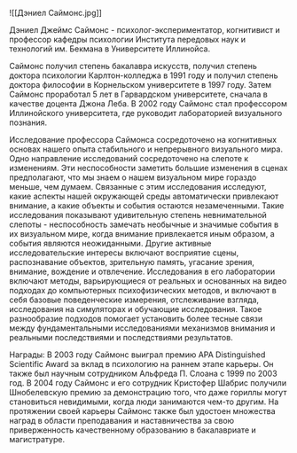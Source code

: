 ![[Дэниел Саймонс.jpg]]

Дэниел Джеймс Саймонс - психолог-экспериментатор, когнитивист и профессор кафедры психологии Института передовых наук и технологий им. Бекмана в Университете Иллинойса.

Саймонс получил степень бакалавра искусств, получил степень доктора психологии Карлтон-колледжа в 1991 году и получил степень доктора философии в Корнельском университете в 1997 году. Затем Саймонс проработал 5 лет в Гарвардском университете, сначала в качестве доцента Джона Леба. В 2002 году Саймонс стал профессором Иллинойского университета, где руководит лабораторией визуального познания.

Исследование профессора Саймонса сосредоточено на когнитивных основах нашего опыта стабильного и непрерывного визуального мира. Одно направление исследований сосредоточено на слепоте к изменениям. Эти неспособности заметить большие изменения в сценах предполагают, что мы знаем о нашем визуальном мире гораздо меньше, чем думаем. Связанные с этим исследования исследуют, какие аспекты нашей окружающей среды автоматически привлекают внимание, а какие объекты и события остаются незамеченными. Такие исследования показывают удивительную степень невнимательной слепоты - неспособность замечать необычные и значимые события в их визуальном мире, когда внимание привлекается иным образом, а события являются неожиданными. Другие активные исследовательские интересы включают восприятие сцены, распознавание объектов, зрительную память, угасание зрения, внимание, вождение и отвлечение. Исследования в его лаборатории включают методы, варьирующиеся от реальных и основанных на видео подходах до компьютерных психофизических методов, и включают в себя базовые поведенческие измерения, отслеживание взгляда, исследования на симуляторах и обучающие исследования. Такое разнообразие подходов помогает установить более тесные связи между фундаментальными исследованиями механизмов внимания и реальными последствиями и последствиями результатов.

Награды:
В 2003 году Саймонс выиграл премию APA Distinguished Scientific Award за вклад в психологию на раннем этапе карьеры. Он также был научным сотрудником Альфреда П. Слоана с 1999 по 2003 год.
В 2004 году Саймонс и его сотрудник Кристофер Шабрис получили Шнобелевскую премию за демонстрацию того, что даже гориллы могут становиться невидимыми, когда люди занимаются чем-то другим.
На протяжении своей карьеры Саймонс также был удостоен множества наград в области преподавания и наставничества за свою приверженность качественному образованию в бакалавриате и магистратуре.